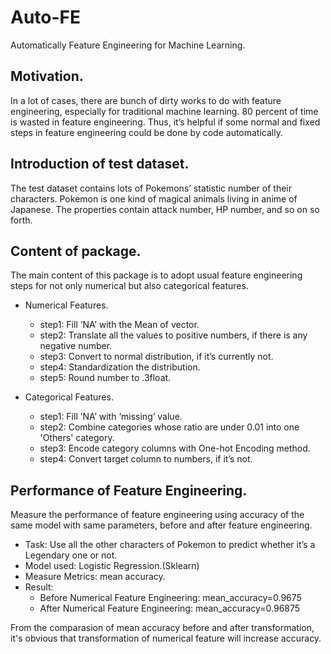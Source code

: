 # Auto-FE
Automatically Feature Engineering for Machine Learning.

## Motivation.
In a lot of cases, there are bunch of dirty works to do with feature engineering, especially for traditional machine learning. 80 percent of time is wasted in feature engineering. Thus, it’s helpful if some normal and fixed steps in feature engineering could be done by code automatically.

## Introduction of test dataset.
The test dataset contains lots of Pokemons’ statistic number of their characters. Pokemon is one kind of magical animals living in anime of Japanese. The properties contain attack number, HP number, and so on so forth.

## Content of package.
The main content of this package is to adopt usual feature engineering steps for not only numerical but also categorical features.

- Numerical Features.
	- step1: Fill ‘NA’ with the Mean of vector.
	- step2: Translate all the values to positive numbers, if there is any negative number.
	- step3: Convert to normal distribution, if it’s currently not.
	- step4: Standardization the distribution.
	- step5: Round number to .3float.

- Categorical Features.
	- step1: Fill ’NA’ with ‘missing’ value.
	- step2: Combine categories whose ratio are under 0.01 into one 'Others' category.
	- step3: Encode category columns with One-hot Encoding method.
	- step4: Convert target column to numbers, if it’s not.

## Performance of Feature Engineering.
Measure the performance of feature engineering using accuracy of the same model with same parameters, before and after feature engineering.
- Task: Use all the other characters of Pokemon to predict whether it’s a Legendary one or not.
- Model used: Logistic Regression.(Sklearn)
- Measure Metrics: mean accuracy.
- Result: 
	- Before Numerical Feature Engineering: mean_accuracy=0.9675
	- After Numerical Feature Engineering: mean_accuracy=0.96875

From the comparasion of mean accuracy before and after transformation, it's obvious that transformation of numerical feature will increase accuracy.




